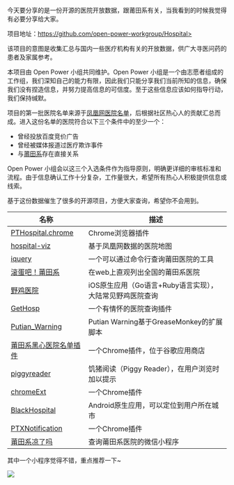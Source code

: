 今天要分享的是一份开源的医院开放数据，跟莆田系有关，当我看到的时候我觉得有必要分享给大家。

项目地址：https://github.com/open-power-workgroup/Hospital>

该项目的意图是收集汇总与国内一些医疗机构有关的开放数据，供广大寻医问药的患者及家属参考。

本项目由 Open Power 小组共同维护。Open Power 小组是一个由志愿者组成的工作组，我们深知自己的能力有限，因此我们只能分享我们当前所知的信息，确保我们没有捏造信息，并努力提高信息的可信度。至于这些信息应该如何指导行动，我们保持缄默。



项目的第一批医院名单来源于[凤凰网医院名单](http://news.ifeng.com/mainland/special/ptxyy/)，后根据社区热心人的贡献汇总而成。进入这份名单的医院符合以下三个条件中的至少一个：

- 曾经投放百度竞价广告
- 曾经被媒体报道过医疗欺诈事件
- 与[莆田系](https://zh.wikipedia.org/wiki/莆田系)存在直接关系

Open Power 小组会以这三个入选条件作为指导原则，明确更详细的审核标准和流程。由于信息确认工作十分复杂，工作量很大，希望所有热心人积极提供信息或线索。



基于这份数据催生了很多的开源项目，方便大家查询，希望你不会用到。

| 名称                                                         | 描述                                                     |
| ------------------------------------------------------------ | -------------------------------------------------------- |
| [PTHospital.chrome](https://github.com/hustcc/PTHospital.chrome) | Chrome浏览器插件                                         |
| [hospital-viz](https://github.com/wandergis/hospital-viz)    | 基于凤凰网数据的医院地图                                 |
| [iquery](https://github.com/protream/iquery)                 | 一个可以通过命令行查询莆田医院的工具                     |
| [滚蛋吧！莆田系](https://github.com/putianxi/putianxi.github.io) | 在web上直观列出全国的莆田系医院                          |
| [野鸡医院](https://github.com/chai2010/ptyy)                 | iOS原生应用（Go语言+Ruby语言实现），大陆常见野鸡医院查询 |
| [GetHosp](https://github.com/fushenghua/GetHosp)             | 一个有情怀的医院查询插件                                 |
| [Putian_Warning](https://github.com/FirefoxBar/userscript/tree/master/Putian_Warning) | Putian Warning基于GreaseMonkey的扩展脚本                 |
| [莆田系黑心医院名单插件](https://chrome.google.com/webstore/detail/%E8%8E%86%E7%94%B0%E7%B3%BB%E9%BB%91%E5%BF%83%E5%8C%BB%E9%99%A2%E5%90%8D%E5%8D%95%E6%8F%92%E4%BB%B6/ieogbmijfpmdlkdifblkcgomfmonmfbc?hl=zh-CN) | 一个Chrome插件，位于谷歌应用商店                         |
| [piggyreader](https://github.com/huntbao/piggyreader)        | 饥猪阅读（Piggy Reader），在用户浏览时加以提示           |
| [chromeExt](https://github.com/zhangjh/chromeExt)            | 一个Chrome插件                                           |
| [BlackHospital](https://github.com/neuyu/BlackHospital)      | Android原生应用，可以定位到用户所在城市                  |
| [PTXNotification](https://github.com/erichuang1994/PTXNotification) | 一个Chrome插件                                           |
| [莆田系凉了吗](https://github.com/RuochenLyu/putianxi_wxapp) | 查询莆田系医院的微信小程序                               |

其中一个小程序觉得不错，重点推荐一下~

![](https://camo.githubusercontent.com/31ee5d8af75f4121bd9211d5815c3bae2f8a97ed/68747470733a2f2f692e6c6f6c692e6e65742f323031392f30312f30312f356332623738333162633238342e6a7067)